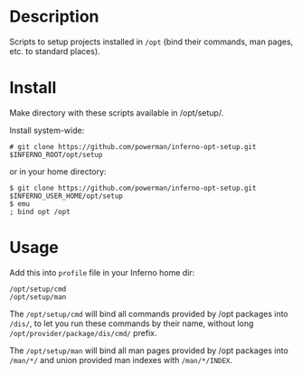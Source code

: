 # Description

Scripts to setup projects installed in `/opt` (bind their commands, man
pages, etc. to standard places).


# Install

Make directory with these scripts available in /opt/setup/.

Install system-wide:

```
# git clone https://github.com/powerman/inferno-opt-setup.git $INFERNO_ROOT/opt/setup
```

or in your home directory:

```
$ git clone https://github.com/powerman/inferno-opt-setup.git $INFERNO_USER_HOME/opt/setup
$ emu
; bind opt /opt
```


# Usage

Add this into `profile` file in your Inferno home dir:

```
/opt/setup/cmd
/opt/setup/man
```

The `/opt/setup/cmd` will bind all commands provided by /opt packages into
`/dis/`, to let you run these commands by their name, without long
`/opt/provider/package/dis/cmd/` prefix.

The `/opt/setup/man` will bind all man pages provided by /opt packages
into `/man/*/` and union provided man indexes with `/man/*/INDEX`.

